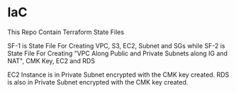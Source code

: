 # IaC
This Repo Contain Terraform State Files

SF-1 is State File For Creating VPC, S3, EC2, Subnet and SGs while
SF-2 is State File For Creating "VPC Along Public and Private Subnets along IG and NAT", CMK Key, EC2 and RDS

EC2 Instance is in Private Subnet encrypted with the CMK key created.
RDS is also in Private Subnet encrypted with the CMK key created.
